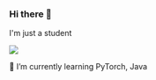 ### Hi there 👋

I'm just a student

![](https://komarev.com/ghpvc/?username=JohnjiRomanji&style=for-the-badge)

<!--
🔭 I’m currently working on [](https://github.com/JohnjiRomanji/cardify), check out the [deployment](https://card-ify.netlify.app/)
-->
🌱 I’m currently learning PyTorch, Java

<!--
**JohnjiRomanji/JohnjiRomanji** is a ✨ _special_ ✨ repository because its `README.md` (this file) appears on your GitHub profile.

Here are some ideas to get you started:

- 🔭 I’m currently working on ...
- 🌱 I’m currently learning ...
- 👯 I’m looking to collaborate on ...
- 🤔 I’m looking for help with ...
- 💬 Ask me about ...
- 📫 How to reach me: ...
- 😄 Pronouns: ...
- ⚡ Fun fact: ...
-->

